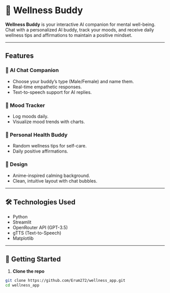 
# 🌱 Wellness Buddy

**Wellness Buddy** is your interactive AI companion for mental well-being. Chat with a personalized AI buddy, track your moods, and receive daily wellness tips and affirmations to maintain a positive mindset.  

---

## Features

### 💬 AI Chat Companion
- Choose your buddy’s type (Male/Female) and name them.
- Real-time empathetic responses.
- Text-to-speech support for AI replies.

### 📝 Mood Tracker
- Log moods daily.
- Visualize mood trends with charts.

### 🌟 Personal Health Buddy
- Random wellness tips for self-care.
- Daily positive affirmations.

### 🎨 Design
- Anime-inspired calming background.
- Clean, intuitive layout with chat bubbles.

---

## 🛠 Technologies Used
- Python
- Streamlit
- OpenRouter API (GPT-3.5)
- gTTS (Text-to-Speech)
- Matplotlib

---

## 🚀 Getting Started

1. **Clone the repo**
```bash
git clone https://github.com/Erum272/wellness_app.git
cd wellness_app
